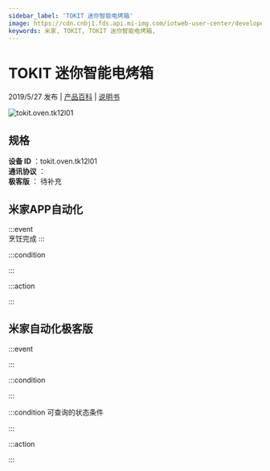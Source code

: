 ```yaml
---
sidebar_label: 'TOKIT 迷你智能电烤箱'
image: https://cdn.cnbj1.fds.api.mi-img.com/iotweb-user-center/developer_1679047612719qtJNzZ6O.png?GalaxyAccessKeyId=AKVGLQWBOVIRQ3XLEW&Expires=9223372036854775807&Signature=1gifYd5UZK+FBX3TY8H2ONUQ5pg=
keywords: 米家, TOKIT, TOKIT 迷你智能电烤箱, 
---
```

# TOKIT 迷你智能电烤箱

2019/5/27 发布 | [产品百科](https://home.mi.com/webapp/content/baike/product/index.html?model=tokit.oven.tk12l01/) | [说明书](https://home.mi.com/views/introduction.html?model=tokit.oven.tk12l01&region=cn)

![tokit.oven.tk12l01](https://cdn.cnbj1.fds.api.mi-img.com/iotweb-user-center/developer_1679047612719qtJNzZ6O.png?GalaxyAccessKeyId=AKVGLQWBOVIRQ3XLEW&Expires=9223372036854775807&Signature=1gifYd5UZK+FBX3TY8H2ONUQ5pg=)

## 规格  
> 
**设备 ID** ：tokit.oven.tk12l01  
**通讯协议** ：  
**极客版**  ： 待补充 


## 米家APP自动化  

:::event  
烹饪完成
:::

:::condition  

:::

:::action   

:::

## 米家自动化极客版  

:::event  

:::

:::condition  

:::

:::condition 可查询的状态条件  

:::

:::action  

:::

        
